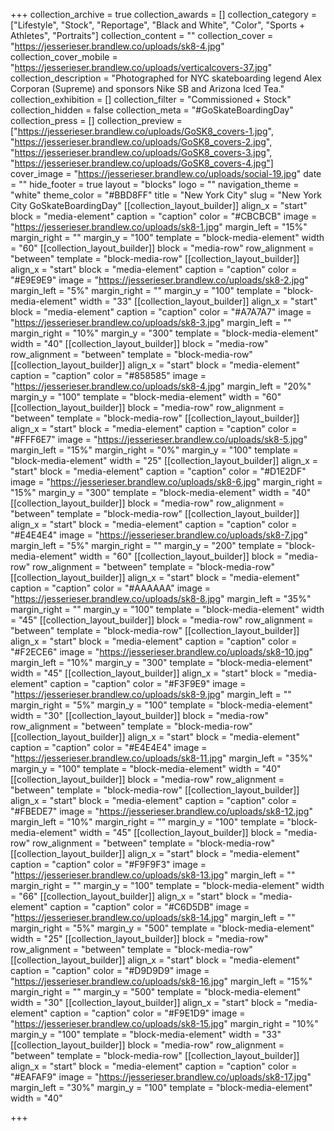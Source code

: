 +++
collection_archive = true
collection_awards = []
collection_category = ["Lifestyle", "Stock", "Reportage", "Black and White", "Color", "Sports + Athletes", "Portraits"]
collection_content = ""
collection_cover = "https://jesserieser.brandlew.co/uploads/sk8-4.jpg"
collection_cover_mobile = "https://jesserieser.brandlew.co/uploads/verticalcovers-37.jpg"
collection_description = "Photographed for NYC skateboarding legend Alex Corporan (Supreme) and sponsors Nike SB and Arizona Iced Tea."
collection_exhibition = []
collection_filter = "Commissioned + Stock"
collection_hidden = false
collection_meta = "#GoSkateBoardingDay"
collection_press = []
collection_preview = ["https://jesserieser.brandlew.co/uploads/GoSK8_covers-1.jpg", "https://jesserieser.brandlew.co/uploads/GoSK8_covers-2.jpg", "https://jesserieser.brandlew.co/uploads/GoSK8_covers-3.jpg", "https://jesserieser.brandlew.co/uploads/GoSK8_covers-4.jpg"]
cover_image = "https://jesserieser.brandlew.co/uploads/social-19.jpg"
date = ""
hide_footer = true
layout = "blocks"
logo = ""
navigation_theme = "white"
theme_color = "#BBD8FF"
title = "New York City"
slug = "New York City GoSkateBoardingDay"
[[collection_layout_builder]]
align_x = "start"
block = "media-element"
caption = "caption"
color = "#CBCBCB"
image = "https://jesserieser.brandlew.co/uploads/sk8-1.jpg"
margin_left = "15%"
margin_right = ""
margin_y = "100"
template = "block-media-element"
width = "60"
[[collection_layout_builder]]
block = "media-row"
row_alignment = "between"
template = "block-media-row"
[[collection_layout_builder]]
align_x = "start"
block = "media-element"
caption = "caption"
color = "#E9E9E9"
image = "https://jesserieser.brandlew.co/uploads/sk8-2.jpg"
margin_left = "5%"
margin_right = ""
margin_y = "100"
template = "block-media-element"
width = "33"
[[collection_layout_builder]]
align_x = "start"
block = "media-element"
caption = "caption"
color = "#A7A7A7"
image = "https://jesserieser.brandlew.co/uploads/sk8-3.jpg"
margin_left = ""
margin_right = "10%"
margin_y = "300"
template = "block-media-element"
width = "40"
[[collection_layout_builder]]
block = "media-row"
row_alignment = "between"
template = "block-media-row"
[[collection_layout_builder]]
align_x = "start"
block = "media-element"
caption = "caption"
color = "#858585"
image = "https://jesserieser.brandlew.co/uploads/sk8-4.jpg"
margin_left = "20%"
margin_y = "100"
template = "block-media-element"
width = "60"
[[collection_layout_builder]]
block = "media-row"
row_alignment = "between"
template = "block-media-row"
[[collection_layout_builder]]
align_x = "start"
block = "media-element"
caption = "caption"
color = "#FFF6E7"
image = "https://jesserieser.brandlew.co/uploads/sk8-5.jpg"
margin_left = "15%"
margin_right = "0%"
margin_y = "100"
template = "block-media-element"
width = "25"
[[collection_layout_builder]]
align_x = "start"
block = "media-element"
caption = "caption"
color = "#D1E2DF"
image = "https://jesserieser.brandlew.co/uploads/sk8-6.jpg"
margin_right = "15%"
margin_y = "300"
template = "block-media-element"
width = "40"
[[collection_layout_builder]]
block = "media-row"
row_alignment = "between"
template = "block-media-row"
[[collection_layout_builder]]
align_x = "start"
block = "media-element"
caption = "caption"
color = "#E4E4E4"
image = "https://jesserieser.brandlew.co/uploads/sk8-7.jpg"
margin_left = "5%"
margin_right = ""
margin_y = "200"
template = "block-media-element"
width = "60"
[[collection_layout_builder]]
block = "media-row"
row_alignment = "between"
template = "block-media-row"
[[collection_layout_builder]]
align_x = "start"
block = "media-element"
caption = "caption"
color = "#AAAAAA"
image = "https://jesserieser.brandlew.co/uploads/sk8-8.jpg"
margin_left = "35%"
margin_right = ""
margin_y = "100"
template = "block-media-element"
width = "45"
[[collection_layout_builder]]
block = "media-row"
row_alignment = "between"
template = "block-media-row"
[[collection_layout_builder]]
align_x = "start"
block = "media-element"
caption = "caption"
color = "#F2ECE6"
image = "https://jesserieser.brandlew.co/uploads/sk8-10.jpg"
margin_left = "10%"
margin_y = "300"
template = "block-media-element"
width = "45"
[[collection_layout_builder]]
align_x = "start"
block = "media-element"
caption = "caption"
color = "#F3F9E9"
image = "https://jesserieser.brandlew.co/uploads/sk8-9.jpg"
margin_left = ""
margin_right = "5%"
margin_y = "100"
template = "block-media-element"
width = "30"
[[collection_layout_builder]]
block = "media-row"
row_alignment = "between"
template = "block-media-row"
[[collection_layout_builder]]
align_x = "start"
block = "media-element"
caption = "caption"
color = "#E4E4E4"
image = "https://jesserieser.brandlew.co/uploads/sk8-11.jpg"
margin_left = "35%"
margin_y = "100"
template = "block-media-element"
width = "40"
[[collection_layout_builder]]
block = "media-row"
row_alignment = "between"
template = "block-media-row"
[[collection_layout_builder]]
align_x = "start"
block = "media-element"
caption = "caption"
color = "#FBEDE7"
image = "https://jesserieser.brandlew.co/uploads/sk8-12.jpg"
margin_left = "10%"
margin_right = ""
margin_y = "100"
template = "block-media-element"
width = "45"
[[collection_layout_builder]]
block = "media-row"
row_alignment = "between"
template = "block-media-row"
[[collection_layout_builder]]
align_x = "start"
block = "media-element"
caption = "caption"
color = "#F9F9F3"
image = "https://jesserieser.brandlew.co/uploads/sk8-13.jpg"
margin_left = ""
margin_right = ""
margin_y = "100"
template = "block-media-element"
width = "66"
[[collection_layout_builder]]
align_x = "start"
block = "media-element"
caption = "caption"
color = "#C6D5DB"
image = "https://jesserieser.brandlew.co/uploads/sk8-14.jpg"
margin_left = ""
margin_right = "5%"
margin_y = "500"
template = "block-media-element"
width = "25"
[[collection_layout_builder]]
block = "media-row"
row_alignment = "between"
template = "block-media-row"
[[collection_layout_builder]]
align_x = "start"
block = "media-element"
caption = "caption"
color = "#D9D9D9"
image = "https://jesserieser.brandlew.co/uploads/sk8-16.jpg"
margin_left = "15%"
margin_right = ""
margin_y = "500"
template = "block-media-element"
width = "30"
[[collection_layout_builder]]
align_x = "start"
block = "media-element"
caption = "caption"
color = "#F9E1D9"
image = "https://jesserieser.brandlew.co/uploads/sk8-15.jpg"
margin_right = "10%"
margin_y = "100"
template = "block-media-element"
width = "33"
[[collection_layout_builder]]
block = "media-row"
row_alignment = "between"
template = "block-media-row"
[[collection_layout_builder]]
align_x = "start"
block = "media-element"
caption = "caption"
color = "#EAFAF9"
image = "https://jesserieser.brandlew.co/uploads/sk8-17.jpg"
margin_left = "30%"
margin_y = "100"
template = "block-media-element"
width = "40"

+++
